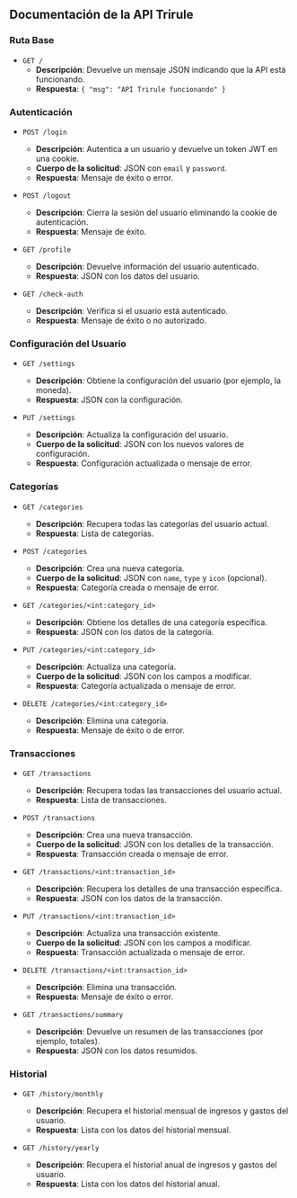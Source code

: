 ## Documentación de la API Trirule

### Ruta Base
- `GET /`
  - **Descripción**: Devuelve un mensaje JSON indicando que la API está funcionando.
  - **Respuesta**: `{ "msg": "API Trirule funcionando" }`

### Autenticación
- `POST /login`
  - **Descripción**: Autentica a un usuario y devuelve un token JWT en una cookie.
  - **Cuerpo de la solicitud**: JSON con `email` y `password`.
  - **Respuesta**: Mensaje de éxito o error.

- `POST /logout`
  - **Descripción**: Cierra la sesión del usuario eliminando la cookie de autenticación.
  - **Respuesta**: Mensaje de éxito.

- `GET /profile`
  - **Descripción**: Devuelve información del usuario autenticado.
  - **Respuesta**: JSON con los datos del usuario.

- `GET /check-auth`
  - **Descripción**: Verifica si el usuario está autenticado.
  - **Respuesta**: Mensaje de éxito o no autorizado.

### Configuración del Usuario
- `GET /settings`
  - **Descripción**: Obtiene la configuración del usuario (por ejemplo, la moneda).
  - **Respuesta**: JSON con la configuración.

- `PUT /settings`
  - **Descripción**: Actualiza la configuración del usuario.
  - **Cuerpo de la solicitud**: JSON con los nuevos valores de configuración.
  - **Respuesta**: Configuración actualizada o mensaje de error.

### Categorías
- `GET /categories`
  - **Descripción**: Recupera todas las categorías del usuario actual.
  - **Respuesta**: Lista de categorías.

- `POST /categories`
  - **Descripción**: Crea una nueva categoría.
  - **Cuerpo de la solicitud**: JSON con `name`, `type` y `icon` (opcional).
  - **Respuesta**: Categoría creada o mensaje de error.

- `GET /categories/<int:category_id>`
  - **Descripción**: Obtiene los detalles de una categoría específica.
  - **Respuesta**: JSON con los datos de la categoría.

- `PUT /categories/<int:category_id>`
  - **Descripción**: Actualiza una categoría.
  - **Cuerpo de la solicitud**: JSON con los campos a modificar.
  - **Respuesta**: Categoría actualizada o mensaje de error.

- `DELETE /categories/<int:category_id>`
  - **Descripción**: Elimina una categoría.
  - **Respuesta**: Mensaje de éxito o de error.

### Transacciones
- `GET /transactions`
  - **Descripción**: Recupera todas las transacciones del usuario actual.
  - **Respuesta**: Lista de transacciones.

- `POST /transactions`
  - **Descripción**: Crea una nueva transacción.
  - **Cuerpo de la solicitud**: JSON con los detalles de la transacción.
  - **Respuesta**: Transacción creada o mensaje de error.

- `GET /transactions/<int:transaction_id>`
  - **Descripción**: Recupera los detalles de una transacción específica.
  - **Respuesta**: JSON con los datos de la transacción.

- `PUT /transactions/<int:transaction_id>`
  - **Descripción**: Actualiza una transacción existente.
  - **Cuerpo de la solicitud**: JSON con los campos a modificar.
  - **Respuesta**: Transacción actualizada o mensaje de error.

- `DELETE /transactions/<int:transaction_id>`
  - **Descripción**: Elimina una transacción.
  - **Respuesta**: Mensaje de éxito o error.

- `GET /transactions/summary`
  - **Descripción**: Devuelve un resumen de las transacciones (por ejemplo, totales).
  - **Respuesta**: JSON con los datos resumidos.

### Historial
- `GET /history/monthly`
  - **Descripción**: Recupera el historial mensual de ingresos y gastos del usuario.
  - **Respuesta**: Lista con los datos del historial mensual.

- `GET /history/yearly`
  - **Descripción**: Recupera el historial anual de ingresos y gastos del usuario.
  - **Respuesta**: Lista con los datos del historial anual.

